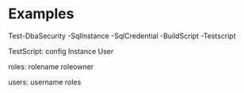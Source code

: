 # Examples

Test-DbaSecurity -SqlInstance -SqlCredential -BuildScript -Testscript

TestScript:
    config
        Instance
        User

roles:
    rolename
    roleowner

users:
    username
    roles